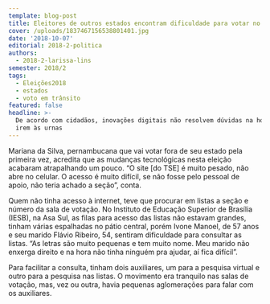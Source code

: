 ```yaml
---
template: blog-post
title: Eleitores de outros estados encontram dificuldade para votar no DF
cover: /uploads/1837467156538801401.jpg
date: '2018-10-07'
editorial: 2018-2-politica
authors:
  - 2018-2-larissa-lins
semester: 2018/2
tags:
  - Eleições2018
  - estados
  - voto em trânsito
featured: false
headline: >-
  De acordo com cidadãos, inovações digitais não resolvem dúvidas na hora de
  irem às urnas
---
```

Mariana da Silva, pernambucana que vai votar fora de seu estado pela primeira vez, acredita que as mudanças tecnológicas nesta eleição acabaram atrapalhando um pouco. “O site \[do TSE] é muito pesado, não abre no celular. O acesso é muito difícil, se não fosse pelo pessoal de apoio, não teria achado a seção”, conta.

Quem não tinha acesso à internet, teve que procurar em listas a seção e número da sala de votação. No Instituto de Educação Superior de Brasília (IESB), na Asa Sul, as filas para acesso das listas não estavam grandes, tinham várias espalhadas no pátio central, porém Ivone Manoel, de 57 anos e seu marido Flávio Ribeiro, 54, sentiram dificuldade para consultar as listas. “As letras são muito pequenas e tem muito nome. Meu marido não enxerga direito e na hora não tinha ninguém pra ajudar, aí fica difícil”.

Para facilitar a consulta, tinham dois auxiliares, um para a pesquisa virtual e outro para a pesquisa nas listas. O movimento era tranquilo nas salas de votação, mas, vez ou outra, havia pequenas aglomerações para falar com os auxiliares.
